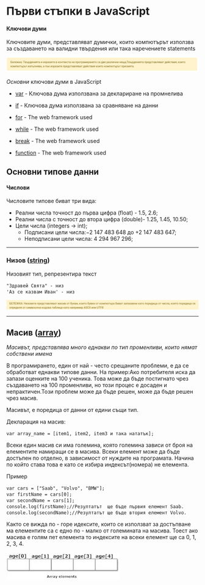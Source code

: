 # Първи стъпки в JavaScript



#### Ключови думи
Ключовите думи, представляват думички, които компютърът използва
за създаването на валидни твърдения или така наречениете statements

![Note1](images/Note1.png)

*Основни* ключови думи в JavaScript

* [var](https://www.w3schools.com/js/js_variables.asp) - Ключова дума използвана за деклариране на промнелива

* [if](https://www.w3schools.com/js/js_comparisons.asp) - Ключова дума използвана за сравняване на данни

* [for](https://www.w3schools.com/js/js_loop_for.asp) - The web framework used

* [while](https://www.w3schools.com/js/js_loop_while.asp) - The web framework used

* [break](https://www.w3schools.com/js/js_break.asp) - The web framework used

* [function](https://www.w3schools.com/js/js_functions.asp) - The web framework used

## Основни типове данни

#### Числови

Числовите типове биват три вида:

* Реални числа точност до първа цифра (float) - 1.5, 2.6;
* Реални числа с точност до втора цифра (double)- 1.25, 1.45, 10.50;
* Цели числа (integers -> int);
    * Подписани цели числа:−2 147 483 648 до +2 147 483 647;
    * Неподписани цели числа: 4 294 967 296;

***
### Низов ([string](https://www.w3schools.com/js/js_strings.asp))
Низовият тип, репрезентира текст

```
"Здравей Свята" - низ
'Аз се казвам Иван' - низ
```
![Note2](images/Note2.png)

***
## Масив ([array](https://www.w3schools.com/js/js_arrays.asp))

*Масивът, представлява много еднакви по тип променливи, които нямат собствени имена*

В програмирането, един от най - често срещаните проблеми, е да се обработват еднакви типове данни.
На пример:Ако потребителя иска да запази оценките на 100 ученика. Това може да бъде постигнато чрез създаването на 100 променливи,
но този процес е досаден и непрактичен.Този проблем може да бъде решен, може да бъде решен чрез масив.

Масивът, е поредица от данни от едини същи тип.
    
Декларация на масив:

```
var array_name = [item1, item2, item3 и така нататък];
```
Всеки един масив си има големина, която големина зависи от броя на елементите намиращи се в масива.
Всеки елемент може да бъде достъпен по отделно, в зависимост от нуждите на програмата.
Начина по който става това е като се избира индексът(номера) не елемента.

Пример

```
var cars = ["Saab", "Volvo", "BMW"];
var firstName = cars[0];
var secondName = cars[1];
console.log(firstName);//Резултатът  ще бъде първия елемент Saab.
console.log(secondName);//Резултатът ще бъде втория елемент Volvo.
```
Както се вижда по - горе идексите, които се използват за достъпване ма елементите
са с едно по - малко от големината на масива.
Тоест ако масива е голям пет елемента то индексите на всеки елемент ще са 0, 1, 2, 3, 4.

![Array](images/array.png)



